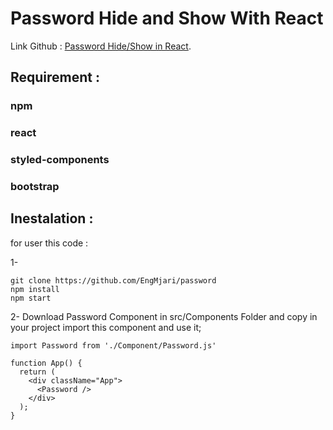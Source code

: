 # Password Hide and Show With React

Link Github : [Password Hide/Show in React](https://github.com/EngMjari/password).

## Requirement : 

### npm
### react
### styled-components
### bootstrap

## Inestalation : 
for user this code :

1-
```terminal
git clone https://github.com/EngMjari/password
npm install
npm start
```

2- 
Download Password Component in src/Components Folder and copy in your project import this component and use it;
```react
import Password from './Component/Password.js'

function App() {
  return (
    <div className="App">
      <Password />
    </div>
  );
}
```

